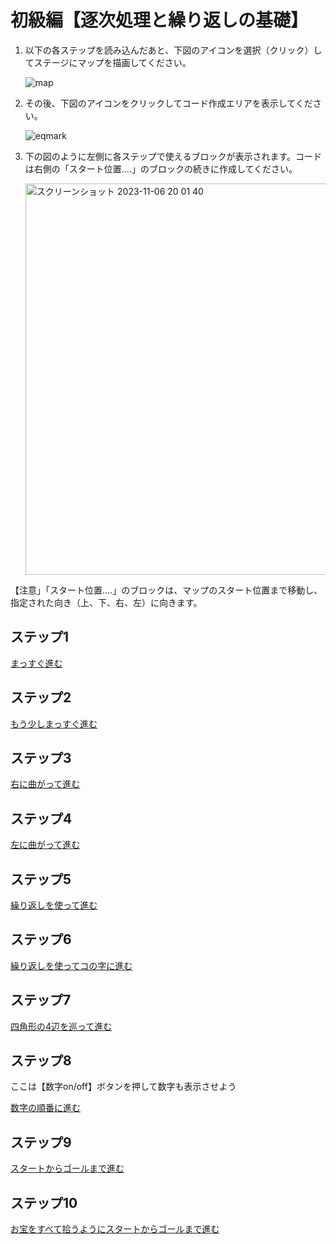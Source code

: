 # 初級編【逐次処理と繰り返しの基礎】

1. 以下の各ステップを読み込んだあと、下図のアイコンを選択（クリック）してステージにマップを描画してください。

   ![map](https://github.com/oomori-kun/toiodo_maz/assets/17058514/0cb74e6e-7e8e-49f2-bad7-1bf90b0a0b80)

1. その後、下図のアイコンをクリックしてコード作成エリアを表示してください。

   ![eqmark](https://github.com/oomori-kun/toiodo_maz/assets/17058514/1c0fc6de-b729-4d49-8b4c-67b9a739f4b3)

1. 下の図のように左側に各ステップで使えるブロックが表示されます。コードは右側の「スタート位置....」のブロックの続きに作成してください。

   <img width="626" alt="スクリーンショット 2023-11-06 20 01 40" src="https://github.com/oomori-kun/toiodo_maz/assets/17058514/db383da4-6a52-4967-8917-90653158678c">


【注意」「スタート位置....」のブロックは、マップのスタート位置まで移動し、指定された向き（上、下、右、左）に向きます。



## ステップ1
[まっすぐ進む](https://toio.github.io/toio-visual-programming/beta/?project=https://github.com/oomori-kun/toiodo_maz/blob/main/tutorial/toiodo_maz_t1.sb3)

## ステップ2
[もう少しまっすぐ進む](https://toio.github.io/toio-visual-programming/beta/?project=https://github.com/oomori-kun/toiodo_maz/blob/main/tutorial/toiodo_maz_t2.sb3)

## ステップ3
[右に曲がって進む](https://toio.github.io/toio-visual-programming/beta/?project=https://github.com/oomori-kun/toiodo_maz/blob/main/tutorial/toiodo_maz_t3.sb3)

## ステップ4
[左に曲がって進む](https://toio.github.io/toio-visual-programming/beta/?project=https://github.com/oomori-kun/toiodo_maz/blob/main/tutorial/toiodo_maz_t4.sb3)

## ステップ5
[繰り返しを使って進む](https://toio.github.io/toio-visual-programming/beta/?project=https://github.com/oomori-kun/toiodo_maz/blob/main/tutorial/toiodo_maz_t5.sb3)

## ステップ6
[繰り返しを使ってコの字に進む](https://toio.github.io/toio-visual-programming/beta/?project=https://github.com/oomori-kun/toiodo_maz/blob/main/tutorial/toiodo_maz_t6.sb3)

## ステップ7
[四角形の4辺を巡って進む](https://toio.github.io/toio-visual-programming/beta/?project=https://github.com/oomori-kun/toiodo_maz/blob/main/tutorial/toiodo_maz_t7.sb3)

## ステップ8
ここは【数字on/off】ボタンを押して数字も表示させよう

[数字の順番に進む](https://toio.github.io/toio-visual-programming/beta/?project=https://github.com/oomori-kun/toiodo_maz/blob/main/tutorial/toiodo_maz_t8.sb3)

## ステップ9
[スタートからゴールまで進む](https://toio.github.io/toio-visual-programming/beta/?project=https://github.com/oomori-kun/toiodo_maz/blob/main/tutorial/toiodo_maz_t9.sb3)

## ステップ10
[お宝をすべて拾うようにスタートからゴールまで進む](https://toio.github.io/toio-visual-programming/beta/?project=https://github.com/oomori-kun/toiodo_maz/blob/main/tutorial/toiodo_maz_t10.sb3)


